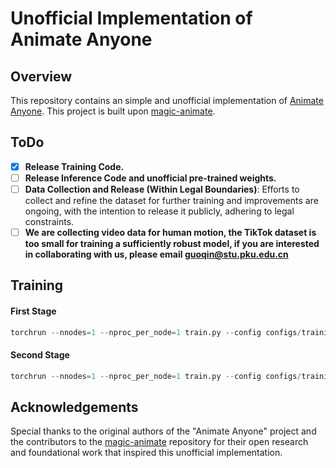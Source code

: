 # Unofficial Implementation of Animate Anyone

## Overview
This repository contains an simple and unofficial implementation of [Animate Anyone](https://humanaigc.github.io/animate-anyone/). This project is built upon [magic-animate](https://github.com/magic-research/magic-animate/tree/main).

## ToDo
- [x] **Release Training Code.**
- [ ] **Release Inference Code and unofficial pre-trained weights.**
- [ ] **Data Collection and Release (Within Legal Boundaries)**: Efforts to collect and refine the dataset for further training and improvements are ongoing, with the intention to release it publicly, adhering to legal constraints.
- [ ] **We are collecting video data for human motion, the TikTok dataset is too small for training a sufficiently robust model, if you are interested in collaborating with us, please email guoqin@stu.pku.edu.cn**

## Training

#### First Stage

```python
torchrun --nnodes=1 --nproc_per_node=1 train.py --config configs/training/train_stage_1.yaml
```

#### Second Stage

```python
torchrun --nnodes=1 --nproc_per_node=1 train.py --config configs/training/train_stage_2.yaml
```

## Acknowledgements
Special thanks to the original authors of the "Animate Anyone" project and the contributors to the [magic-animate](https://github.com/magic-research/magic-animate/tree/main) repository for their open research and foundational work that inspired this unofficial implementation.
